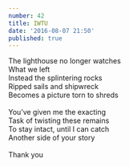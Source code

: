 ```yaml
---
number: 42
title: IWTU
date: '2016-08-07 21:50'
published: true
---
```

The lighthouse no longer watches<br>
What we left<br>
Instead the splintering rocks<br>
Ripped sails and shipwreck<br>
Becomes a picture torn to shreds<br>
<br>
You’ve given me the exacting<br>
Task of twisting these remains<br>
To stay intact, until I can catch<br>
Another side of your story<br>
<br>
Thank you<br>